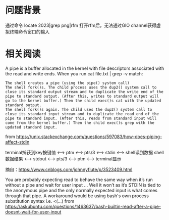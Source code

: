 # 问题背景 #

通过命令 locate 2023|grep png|rfm 打开rfm后，无法通过GIO channel获得虚拟终端命令窗口的输入

# 相关阅读  #

A pipe is a buffer allocated in the kernel with file descriptors associated with the read and write ends. When you run cat file.txt | grep -v match:

    The shell creates a pipe (using the pipe() system call)
    The shell fork()s. The child process uses the dup2() system call to close its standard output stream and to duplicate the write end of the pipe to standard output. (After this, writes to standard output will go to the kernel buffer.) Then the child exec()s cat with the updated standard output.
    The shell fork()s again. The child uses the dup2() system call to close its standard input stream and to duplicate the read end of the pipe to standard input. (After this, reads from standard input will come from the kernel buffer.) Then the child exec()s grep with the updated standard input.

from https://unix.stackexchange.com/questions/597083/how-does-piping-affect-stdin





terminal捕获到key按键值 <--> ptm <--> pts/3 <--> stdin <--> shell读到数据
shell数据结果 <--> stdout <--> pts/3 <--> ptm <--> terminal显示

摘自：https://www.cnblogs.com/johnnyflute/p/3523409.html





You are probably expecting read to behave the same way when it’s run without a pipe and wait for user input … Well it won’t as it’s STDIN is tied to the anonymous pipe and the only normally expected input is what comes through that pipe.
A workaround would be using bash's own process substitution syntax i.e. <(...)
from https://askubuntu.com/questions/1463637/bash-builtin-read-after-a-pipe-doesnt-wait-for-user-input
